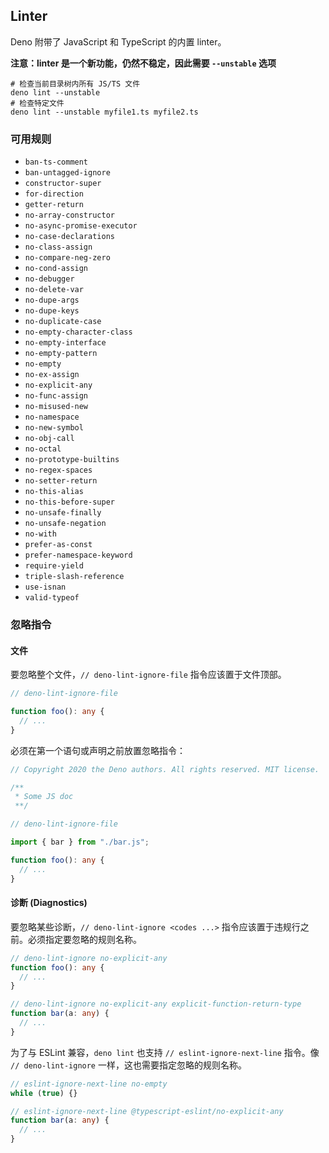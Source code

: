 ## Linter

Deno 附带了 JavaScript 和 TypeScript 的内置 linter。

**注意：linter 是一个新功能，仍然不稳定，因此需要 `--unstable` 选项**

```shell
# 检查当前目录树内所有 JS/TS 文件
deno lint --unstable
# 检查特定文件
deno lint --unstable myfile1.ts myfile2.ts
```

### 可用规则

- `ban-ts-comment`
- `ban-untagged-ignore`
- `constructor-super`
- `for-direction`
- `getter-return`
- `no-array-constructor`
- `no-async-promise-executor`
- `no-case-declarations`
- `no-class-assign`
- `no-compare-neg-zero`
- `no-cond-assign`
- `no-debugger`
- `no-delete-var`
- `no-dupe-args`
- `no-dupe-keys`
- `no-duplicate-case`
- `no-empty-character-class`
- `no-empty-interface`
- `no-empty-pattern`
- `no-empty`
- `no-ex-assign`
- `no-explicit-any`
- `no-func-assign`
- `no-misused-new`
- `no-namespace`
- `no-new-symbol`
- `no-obj-call`
- `no-octal`
- `no-prototype-builtins`
- `no-regex-spaces`
- `no-setter-return`
- `no-this-alias`
- `no-this-before-super`
- `no-unsafe-finally`
- `no-unsafe-negation`
- `no-with`
- `prefer-as-const`
- `prefer-namespace-keyword`
- `require-yield`
- `triple-slash-reference`
- `use-isnan`
- `valid-typeof`

### 忽略指令

#### 文件

要忽略整个文件，`// deno-lint-ignore-file` 指令应该置于文件顶部。

```ts
// deno-lint-ignore-file

function foo(): any {
  // ...
}
```

必须在第一个语句或声明之前放置忽略指令：

```ts
// Copyright 2020 the Deno authors. All rights reserved. MIT license.

/**
 * Some JS doc
 **/

// deno-lint-ignore-file

import { bar } from "./bar.js";

function foo(): any {
  // ...
}
```

#### 诊断 (Diagnostics)

要忽略某些诊断，`// deno-lint-ignore <codes ...>` 指令应该置于违规行之前。必须指定要忽略的规则名称。

```ts
// deno-lint-ignore no-explicit-any
function foo(): any {
  // ...
}

// deno-lint-ignore no-explicit-any explicit-function-return-type
function bar(a: any) {
  // ...
}
```

为了与 ESLint 兼容，`deno lint` 也支持 `// eslint-ignore-next-line` 指令。像 `// deno-lint-ignore` 一样，这也需要指定忽略的规则名称。

```ts
// eslint-ignore-next-line no-empty
while (true) {}

// eslint-ignore-next-line @typescript-eslint/no-explicit-any
function bar(a: any) {
  // ...
}
```
